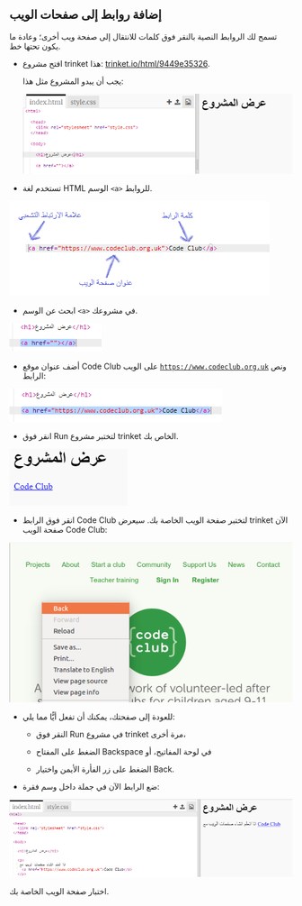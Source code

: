 ## إضافة روابط إلى صفحات الويب

تسمح لك الروابط النصية بالنقر فوق كلمات للانتقال إلى صفحة ويب أخرى؛ وعادة ما يكون تحتها خط.

+ افتح مشروع trinket هذا: [trinket.io/html/9449e35326](https://trinket.io/html/9449e35326).
    
    يجب أن يبدو المشروع مثل هذا:
    
    ![لقطة الشاشة](images/showcase-starter.png)

+ تستخدم لغة HTML الوسم `<a>` للروابط.

![لقطة الشاشة](images/showcase-link.png)

+ ابحث عن الوسم `<a>` في مشروعك. 

![لقطة الشاشة](images/showcase-a-template.png)

+ أضف عنوان موقع Code Club على الويب [`https://www.codeclub.org.uk`](https://www.codeclub.org.uk) ونص الرابط:

![لقطة الشاشة](images/showcase-code-club.png)

+ انقر فوق Run لتختبر مشروع trinket الخاص بك.

![لقطة الشاشة](images/showcase-cc-output.png)

+ انقر فوق الرابط Code Club لتختبر صفحة الويب الخاصة بك. سيعرض trinket الآن صفحة الويب Code Club: 

![لقطة الشاشة](images/showcase-cc-website.png)

+ للعودة إلى صفحتك، يمكنك أن تفعل أيًّا مما يلي:
    
    + النقر فوق Run في مشروع trinket مرة أخرى،
    
    + الضغط على المفتاح Backspace في لوحة المفاتيح، أو
    
    + الضغط على زر الفأرة الأيمن واختيار Back.

+ ضع الرابط الآن في جملة داخل وسم فقرة:

![لقطة الشاشة](images/showcase-paragraph.png)

اختبار صفحة الويب الخاصة بك.